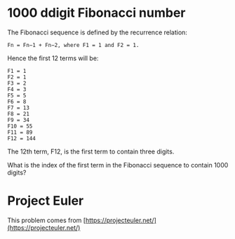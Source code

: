 # 1000 ddigit Fibonacci number

The Fibonacci sequence is defined by the recurrence relation:

    Fn = Fn−1 + Fn−2, where F1 = 1 and F2 = 1.

Hence the first 12 terms will be:

    F1 = 1
    F2 = 1
    F3 = 2
    F4 = 3
    F5 = 5
    F6 = 8
    F7 = 13
    F8 = 21
    F9 = 34
    F10 = 55
    F11 = 89
    F12 = 144

The 12th term, F12, is the first term to contain three digits.

What is the index of the first term in the Fibonacci sequence to contain 1000 digits?

# Project Euler

This problem comes from [https://projecteuler.net/](https://projecteuler.net/)
